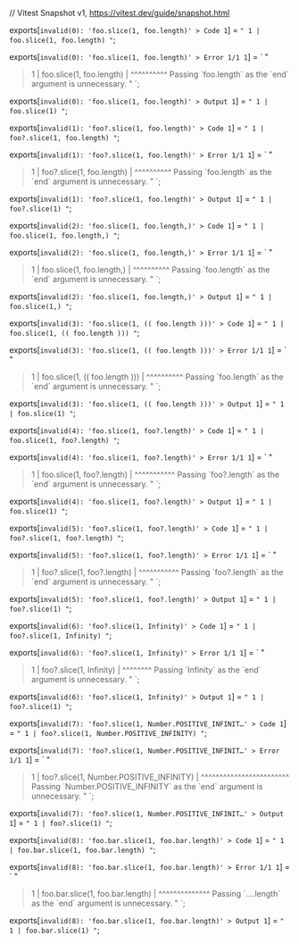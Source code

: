 // Vitest Snapshot v1, https://vitest.dev/guide/snapshot.html

exports[`invalid(0): 'foo.slice(1, foo.length)' > Code 1`] = `
"
  1 | foo.slice(1, foo.length)
"
`;

exports[`invalid(0): 'foo.slice(1, foo.length)' > Error 1/1 1`] = `
"
> 1 | foo.slice(1, foo.length)
    |              ^^^^^^^^^^ Passing \`foo.length\` as the \`end\` argument is unnecessary.
"
`;

exports[`invalid(0): 'foo.slice(1, foo.length)' > Output 1`] = `
"
  1 | foo.slice(1)
"
`;

exports[`invalid(1): 'foo?.slice(1, foo.length)' > Code 1`] = `
"
  1 | foo?.slice(1, foo.length)
"
`;

exports[`invalid(1): 'foo?.slice(1, foo.length)' > Error 1/1 1`] = `
"
> 1 | foo?.slice(1, foo.length)
    |               ^^^^^^^^^^ Passing \`foo.length\` as the \`end\` argument is unnecessary.
"
`;

exports[`invalid(1): 'foo?.slice(1, foo.length)' > Output 1`] = `
"
  1 | foo?.slice(1)
"
`;

exports[`invalid(2): 'foo.slice(1, foo.length,)' > Code 1`] = `
"
  1 | foo.slice(1, foo.length,)
"
`;

exports[`invalid(2): 'foo.slice(1, foo.length,)' > Error 1/1 1`] = `
"
> 1 | foo.slice(1, foo.length,)
    |              ^^^^^^^^^^ Passing \`foo.length\` as the \`end\` argument is unnecessary.
"
`;

exports[`invalid(2): 'foo.slice(1, foo.length,)' > Output 1`] = `
"
  1 | foo.slice(1,)
"
`;

exports[`invalid(3): 'foo.slice(1, (( foo.length )))' > Code 1`] = `
"
  1 | foo.slice(1, (( foo.length )))
"
`;

exports[`invalid(3): 'foo.slice(1, (( foo.length )))' > Error 1/1 1`] = `
"
> 1 | foo.slice(1, (( foo.length )))
    |                 ^^^^^^^^^^ Passing \`foo.length\` as the \`end\` argument is unnecessary.
"
`;

exports[`invalid(3): 'foo.slice(1, (( foo.length )))' > Output 1`] = `
"
  1 | foo.slice(1)
"
`;

exports[`invalid(4): 'foo.slice(1, foo?.length)' > Code 1`] = `
"
  1 | foo.slice(1, foo?.length)
"
`;

exports[`invalid(4): 'foo.slice(1, foo?.length)' > Error 1/1 1`] = `
"
> 1 | foo.slice(1, foo?.length)
    |              ^^^^^^^^^^^ Passing \`foo?.length\` as the \`end\` argument is unnecessary.
"
`;

exports[`invalid(4): 'foo.slice(1, foo?.length)' > Output 1`] = `
"
  1 | foo.slice(1)
"
`;

exports[`invalid(5): 'foo?.slice(1, foo?.length)' > Code 1`] = `
"
  1 | foo?.slice(1, foo?.length)
"
`;

exports[`invalid(5): 'foo?.slice(1, foo?.length)' > Error 1/1 1`] = `
"
> 1 | foo?.slice(1, foo?.length)
    |               ^^^^^^^^^^^ Passing \`foo?.length\` as the \`end\` argument is unnecessary.
"
`;

exports[`invalid(5): 'foo?.slice(1, foo?.length)' > Output 1`] = `
"
  1 | foo?.slice(1)
"
`;

exports[`invalid(6): 'foo?.slice(1, Infinity)' > Code 1`] = `
"
  1 | foo?.slice(1, Infinity)
"
`;

exports[`invalid(6): 'foo?.slice(1, Infinity)' > Error 1/1 1`] = `
"
> 1 | foo?.slice(1, Infinity)
    |               ^^^^^^^^ Passing \`Infinity\` as the \`end\` argument is unnecessary.
"
`;

exports[`invalid(6): 'foo?.slice(1, Infinity)' > Output 1`] = `
"
  1 | foo?.slice(1)
"
`;

exports[`invalid(7): 'foo?.slice(1, Number.POSITIVE_INFINIT…' > Code 1`] = `
"
  1 | foo?.slice(1, Number.POSITIVE_INFINITY)
"
`;

exports[`invalid(7): 'foo?.slice(1, Number.POSITIVE_INFINIT…' > Error 1/1 1`] = `
"
> 1 | foo?.slice(1, Number.POSITIVE_INFINITY)
    |               ^^^^^^^^^^^^^^^^^^^^^^^^ Passing \`Number.POSITIVE_INFINITY\` as the \`end\` argument is unnecessary.
"
`;

exports[`invalid(7): 'foo?.slice(1, Number.POSITIVE_INFINIT…' > Output 1`] = `
"
  1 | foo?.slice(1)
"
`;

exports[`invalid(8): 'foo.bar.slice(1, foo.bar.length)' > Code 1`] = `
"
  1 | foo.bar.slice(1, foo.bar.length)
"
`;

exports[`invalid(8): 'foo.bar.slice(1, foo.bar.length)' > Error 1/1 1`] = `
"
> 1 | foo.bar.slice(1, foo.bar.length)
    |                  ^^^^^^^^^^^^^^ Passing \`….length\` as the \`end\` argument is unnecessary.
"
`;

exports[`invalid(8): 'foo.bar.slice(1, foo.bar.length)' > Output 1`] = `
"
  1 | foo.bar.slice(1)
"
`;
